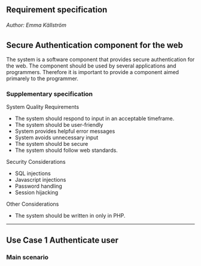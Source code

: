 ## Requirement specification
###### Author: Emma Källström

## Secure Authentication component for the web
The system is a software component that provides secure authentication for the web. The component should be used by several applications and programmers. Therefore it is important to provide a component aimed primarely to the programmer.

### Supplementary specification

System Quality Requirements
* The system should respond to input in an acceptable timeframe.
* The system should be user-friendly
* System provides helpful error messages
* System avoids unnecessary input
* The system should be secure
* The system should follow web standards.

Security Considerations
* SQL injections
* Javascript injections
* Password handling
* Session hijacking

Other Considerations
* The system should be written in only in PHP.

---
## Use Case 1 Authenticate user
### Main scenario
